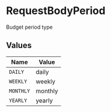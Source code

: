 # RequestBodyPeriod

Budget period type


## Values

| Name      | Value     |
| --------- | --------- |
| `DAILY`   | daily     |
| `WEEKLY`  | weekly    |
| `MONTHLY` | monthly   |
| `YEARLY`  | yearly    |